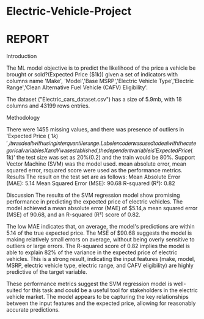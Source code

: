 # Electric-Vehicle-Project

# REPORT
Introduction

The ML model objective is to predict the likelihood of the price a vehicle be brought or sold?(Expected Price ($1k)) given a set of indicators with columns name 'Make', 'Model','Base MSRP','Electric Vehicle Type','Electric Range','Clean Alternative Fuel Vehicle (CAFV) Eligibility'.

The dataset ("Electric_cars_dataset.csv") has a size of 5.9mb, with 18 columns and 43199 rows entries.

Methodology

There were 1455 missing values, and there was presence of outliers in 'Expected Price ( 1𝑘)′,𝑖𝑡𝑤𝑎𝑠𝑑𝑒𝑎𝑙𝑡𝑤𝑖𝑡ℎ𝑢𝑠𝑖𝑛𝑔𝑖𝑛𝑡𝑒𝑟𝑞𝑢𝑎𝑛𝑡𝑖𝑙𝑒𝑟𝑎𝑛𝑔𝑒.𝐿𝑎𝑏𝑒𝑙𝑒𝑛𝑐𝑜𝑑𝑒𝑟𝑤𝑎𝑠𝑢𝑠𝑒𝑑𝑡𝑜𝑑𝑒𝑎𝑙𝑤𝑖𝑡ℎ𝑡ℎ𝑒𝑐𝑎𝑡𝑒𝑔𝑜𝑟𝑖𝑐𝑎𝑙𝑣𝑎𝑟𝑖𝑎𝑏𝑙𝑒𝑠𝑋𝑎𝑛𝑑𝑌𝑤𝑎𝑠𝑒𝑠𝑡𝑎𝑏𝑙𝑖𝑠ℎ𝑒𝑑,𝑡ℎ𝑒𝑑𝑒𝑝𝑒𝑛𝑑𝑒𝑛𝑡𝑣𝑎𝑟𝑖𝑎𝑏𝑙𝑒𝑖𝑠′𝐸𝑥𝑝𝑒𝑐𝑡𝑒𝑑𝑃𝑟𝑖𝑐𝑒( 1k)' the test size was set as 20%(0.2) and the train would be 80%. Support Vector Machine (SVM) was the model used. mean absolute error, mean squared error, rsquared score were used as the performance metrics. Results The result on the test set are as follows: Mean Absolute Error (MAE): 5.14 Mean Squared Error (MSE): 90.68 R-squared (R²): 0.82

Discussion The results of the SVM regression model show promising performance in predicting the expected price of electric vehicles. The model achieved a mean absolute error (MAE) of $5.14,a mean squared error (MSE) of 90.68, and an R-squared (R²) score of 0.82.

The low MAE indicates that, on average, the model's predictions are within 5.14 of the true expected price. The MSE of $90.68 suggests the model is making relatively small errors on average, without being overly sensitive to outliers or large errors. The R-squared score of 0.82 implies the model is able to explain 82% of the variance in the expected price of electric vehicles. This is a strong result, indicating the input features (make, model, MSRP, electric vehicle type, electric range, and CAFV eligibility) are highly predictive of the target variable.

These performance metrics suggest the SVM regression model is well-suited for this task and could be a useful tool for stakeholders in the electric vehicle market. The model appears to be capturing the key relationships between the input features and the expected price, allowing for reasonably accurate predictions.

